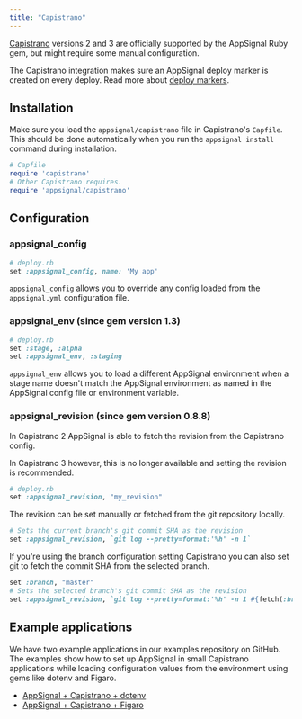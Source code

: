 ```yaml
---
title: "Capistrano"
---
```


[Capistrano](http://capistranorb.com/) versions 2 and 3 are officially
supported by the AppSignal Ruby gem, but might require some manual
configuration.

The Capistrano integration makes sure an AppSignal deploy marker is created on
every deploy. Read more about
[deploy markers](/appsignal/terminology.html#markers).

## Installation

Make sure you load the `appsignal/capistrano` file in Capistrano's `Capfile`.
This should be done automatically when you run the `appsignal install` command
during installation.

```ruby
# Capfile
require 'capistrano'
# Other Capistrano requires.
require 'appsignal/capistrano'
```

## Configuration

### appsignal_config

```ruby
# deploy.rb
set :appsignal_config, name: 'My app'
```

`appsignal_config` allows you to override any config loaded from the
`appsignal.yml` configuration file.

### appsignal_env (since gem version 1.3)

```ruby
# deploy.rb
set :stage, :alpha
set :appsignal_env, :staging
```

`appsignal_env` allows you to load a different AppSignal environment when a
stage name doesn't match the AppSignal environment as named in the AppSignal
config file or environment variable.

### appsignal_revision (since gem version 0.8.8)

In Capistrano 2 AppSignal is able to fetch the revision from the Capistrano
config.

In Capistrano 3 however, this is no longer available and setting the
revision is recommended.

```ruby
# deploy.rb
set :appsignal_revision, "my_revision"
```

The revision can be set manually or fetched from the git repository locally.

```ruby
# Sets the current branch's git commit SHA as the revision
set :appsignal_revision, `git log --pretty=format:'%h' -n 1`
```

If you're using the branch configuration setting Capistrano you can also set
git to fetch the commit SHA from the selected branch.

```ruby
set :branch, "master"
# Sets the selected branch's git commit SHA as the revision
set :appsignal_revision, `git log --pretty=format:'%h' -n 1 #{fetch(:branch)}`
```

## Example applications

We have two example applications in our examples repository on GitHub. The
examples show how to set up AppSignal in small Capistrano applications while
loading configuration values from the environment using gems like dotenv and
Figaro.

- [AppSignal + Capistrano + dotenv][example-dotenv-app]
- [AppSignal + Capistrano + Figaro][example-figaro-app]

[example-dotenv-app]: https://github.com/appsignal/appsignal-examples/tree/capistrano+dotenv
[example-figaro-app]: https://github.com/appsignal/appsignal-examples/tree/capistrano+figaro
